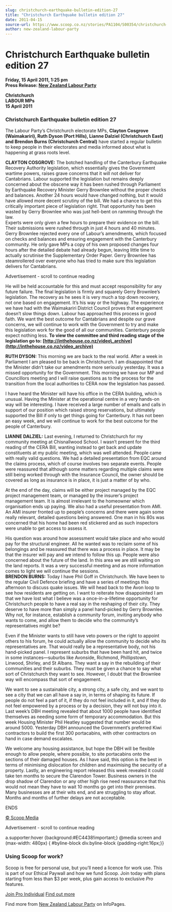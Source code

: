 ```yaml
---
slug: christchurch-earthquake-bulletin-edition-27
title: "Christchurch Earthquake bulletin edition 27"
date: 2011-04-15
source-url: https://www.scoop.co.nz/stories/PA1104/S00354/christchurch-earthquake-bulletin-edition-27.htm
author: new-zealand-labour-party
---
```

Christchurch Earthquake bulletin edition 27
===========================================

**Friday, 15 April 2011, 1:25 pm**  
**Press Release: [New Zealand Labour Party](https://info.scoop.co.nz/New_Zealand_Labour_Party)**

**Christchurch  
LABOUR MPs  
15 April 2011**

### Christchurch Earthquake bulletin edition 27

The Labour Party’s Christchurch electorate MPs, **Clayton Cosgrove (Waimakariri), Ruth Dyson (Port Hills), Lianne Dalziel (Christchurch East) and Brendon Burns (Christchurch Central)** have started a regular bulletin to keep people in their electorates and media informed about what is happening at grass roots level.

**CLAYTON COSGROVE:** The botched handling of the Canterbury Earthquake Recovery Authority legislation, which essentially gives the Government wartime powers, raises grave concerns that it will not deliver for Cantabrians. Labour supported the legislation but remains deeply concerned about the obscene way it has been rushed through Parliament by Earthquake Recovery Minister Gerry Brownlee without the proper checks and balances. Another 24 hours would have changed nothing, but it would have allowed more decent scrutiny of the bill. We had a chance to get this critically important piece of legislation right. That opportunity has been wasted by Gerry Brownlee who was just hell-bent on ramming through the law.  
Experts were only given a few hours to prepare their evidence on the bill. Their submissions were rushed through in just 4 hours and 40 minutes. Gerry Brownlee rejected every one of Labour’s amendments, which focused on checks and balances and ensuring engagement with the Canterbury community. He only gave MPs a copy of his own proposed changes four hours after the detailed debate had already begun, leaving little time to actually scrutinise the Supplementary Order Paper. Gerry Brownlee has steamrollered over everyone who has tried to make sure this legislation delivers for Cantabrians.

Advertisement - scroll to continue reading





He will be held accountable for this and must accept responsibility for any future failure. The final legislation is firmly and squarely Gerry Brownlee’s legislation. The recovery as he sees it is very much a top down recovery, not one based on engagement. It’s his way or the highway. The experience we have had with the Waimakariri District Council proves that engagement doesn’t slow things down. Labour has approached this process in good faith. We want the best outcome for Cantabrians and despite our grave concerns, we will continue to work with the Government to try and make this legislation work for the good of all our communities. Canterbury people expect nothing less. **To view the committee and third reading stage of the legislation go to:** **[http://inthehouse.co.nz/video\_archive](http://inthehouse.co.nz/video_archive)**

**RUTH DYSON:** This morning we are back to the real world. After a week in Parliament I am pleased to be back in Christchurch. I am disappointed that the Minister didn’t take our amendments more seriously yesterday. It was a missed opportunity for the Government. This morning we have our MP and Councillors meeting and I will raise questions as to the process for the transition from the local authorities to CERA now the legislation has passed.

I have heard the Minister will have his office in the CERA building, which is unusual. Having the Minister at the operational centre in a very hands-on way will be interesting. I have received a large number of emails and calls in support of our position which raised strong reservations, but ultimately supported the Bill if only to get things going for Canterbury. It has not been an easy week, and we will continue to work for the best outcome for the people of Canterbury.

**LIANNE DALZIEL:** Last evening, I returned to Christchurch for my community meeting at Chisnallwood School. I wasn’t present for the third reading of the CERA Bill, wanting instead to get back and update constituents at my public meeting, which was well attended. People came with really valid questions. We had a detailed presentation from EQC around the claims process, which of course involves two separate events. People were reassured that although some matters regarding multiple claims were still being worked through with the Insurance Council, the owner should be covered as long as insurance is in place, it is just a matter of by who.

At the end of the day, claims will be either project managed by the EQC project management team, or managed by the insurer’s project management team. It is almost irrelevant to the homeowner which organisation ends up paying. We also had a useful presentation from AMI. An AMI insurer fronted up to people’s concerns and there were again some really relevant, detailed questions being answered. One man in his 80s was concerned that his home had been red stickered and as such inspectors were unable to get access to assess it.

His question was around how assessment would take place and who would pay for the structural engineer. All he wanted was to reclaim some of his belongings and be reassured that there was a process in place. It may be that the insurer will pay and we intend to follow this up. People were also concerned about the future of the land. In this area we are still waiting on the land reports. It was a very successful meeting and as more information comes to light we will continue the sessions.  
**BRENDON BURNS:** Today I have Phil Goff in Christchurch. We have been to the regular Civil Defence briefing and have a series of meetings this afternoon to discuss quake issues. We will head back to the Avon loop to see how residents are getting on. I want to reiterate how disappointed I am that we have lost what I believe was a once-in-a-lifetime opportunity for Christchurch people to have a real say in the reshaping of their city. They deserve to have more than simply a panel hand-picked by Gerry Brownlee. Why not, for instance, establish a community forum, inviting anybody who wants to come, and allow them to decide who the community’s representatives might be?

Even if the Minister wants to still have veto powers or the right to appoint others to his forum, he could actually allow the community to decide who its representatives are. That would really be a representative body, not his hand-picked panel. I represent suburbs that have been hard hit, and twice in some instances—suburbs like Avonside, Richmond, Phillipstown, Linwood, Shirley, and St Albans. They want a say in the rebuilding of their communities and their suburbs. They must be given a chance to say what sort of Christchurch they want to see. However, I doubt that the Brownlee way will encompass that sort of engagement.

We want to see a sustainable city, a strong city, a safe city, and we want to see a city that we can all have a say in, in terms of shaping its future. If people do not feel a part of it, if they do not feel included in it, and if they do not feel empowered by a process or by a decision, they will not buy into it. Last week’s DBH meeting revealed that about 1000 people have identified themselves as needing some form of temporary accommodation. But this week Housing Minister Phil Heatley suggested that number would be around 5000. Yesterday DBH announced the Government’s preferred Kiwi contractors to build the first 300 portacabins, with other contractors on hand in case demand escalates.

We welcome any housing assistance, but hope the DBH will be flexible enough to allow people, where possible, to site portacabins onto the sections of their damaged houses. As I have said, this option is the best in terms of minimising dislocation for children and maximising the security of a property. Lastly, an engineering report released this week revealed it could take ten months to secure the Clarendon Tower. Business owners in the drop shadow of Clarendon or any other high rise need reassurance that this would not mean they have to wait 10 months go get into their premises. Many businesses are at their wits end, and are struggling to stay afloat. Months and months of further delays are not acceptable.

ENDS  

[© Scoop Media](http://www.scoop.co.nz/about/terms.html)  

Advertisement - scroll to continue reading



a.supporter:hover {background:#EC4438!important;} @media screen and (max-width: 480px) { #byline-block div.byline-block {padding-right:16px;}}

### Using Scoop for work?

Scoop is free for personal use, but you’ll need a licence for work use. This is part of our Ethical Paywall and how we fund Scoop. Join today with plans starting from less than $3 per week, plus gain access to exclusive _Pro_ features.  
  
[Join Pro Individual](https://pro.scoop.co.nz/Individual/?from=ProIn24) [Find out more](https://pro.scoop.co.nz/using-scoop-for-work/?from=ProIn24)

Find more from [New Zealand Labour Party](https://info.scoop.co.nz/New_Zealand_Labour_Party) on InfoPages.